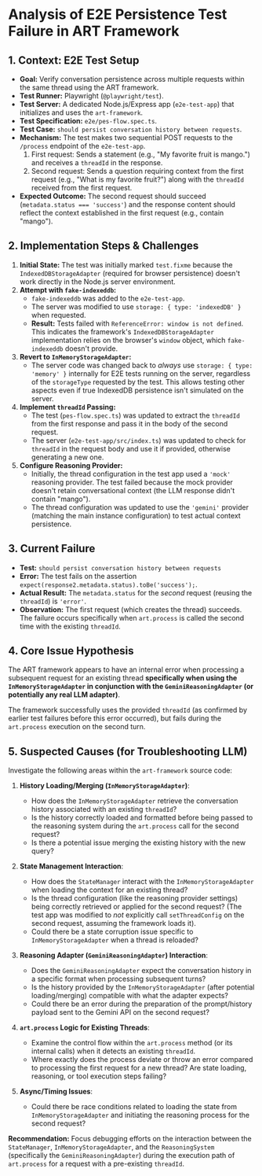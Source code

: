 # Analysis of E2E Persistence Test Failure in ART Framework

## 1. Context: E2E Test Setup

*   **Goal:** Verify conversation persistence across multiple requests within the same thread using the ART framework.
*   **Test Runner:** Playwright (`@playwright/test`).
*   **Test Server:** A dedicated Node.js/Express app (`e2e-test-app`) that initializes and uses the `art-framework`.
*   **Test Specification:** `e2e/pes-flow.spec.ts`.
*   **Test Case:** `should persist conversation history between requests`.
*   **Mechanism:** The test makes two sequential POST requests to the `/process` endpoint of the `e2e-test-app`.
    1.  First request: Sends a statement (e.g., "My favorite fruit is mango.") and receives a `threadId` in the response.
    2.  Second request: Sends a question requiring context from the first request (e.g., "What is my favorite fruit?") along with the `threadId` received from the first request.
*   **Expected Outcome:** The second request should succeed (`metadata.status === 'success'`) and the response content should reflect the context established in the first request (e.g., contain "mango").

## 2. Implementation Steps & Challenges

1.  **Initial State:** The test was initially marked `test.fixme` because the `IndexedDBStorageAdapter` (required for browser persistence) doesn't work directly in the Node.js server environment.
2.  **Attempt with `fake-indexeddb`:**
    *   `fake-indexeddb` was added to the `e2e-test-app`.
    *   The server was modified to use `storage: { type: 'indexedDB' }` when requested.
    *   **Result:** Tests failed with `ReferenceError: window is not defined`. This indicates the framework's `IndexedDBStorageAdapter` implementation relies on the browser's `window` object, which `fake-indexeddb` doesn't provide.
3.  **Revert to `InMemoryStorageAdapter`:**
    *   The server code was changed back to *always* use `storage: { type: 'memory' }` internally for E2E tests running on the server, regardless of the `storageType` requested by the test. This allows testing other aspects even if true IndexedDB persistence isn't simulated on the server.
4.  **Implement `threadId` Passing:**
    *   The test (`pes-flow.spec.ts`) was updated to extract the `threadId` from the first response and pass it in the body of the second request.
    *   The server (`e2e-test-app/src/index.ts`) was updated to check for `threadId` in the request body and use it if provided, otherwise generating a new one.
5.  **Configure Reasoning Provider:**
    *   Initially, the thread configuration in the test app used a `'mock'` reasoning provider. The test failed because the mock provider doesn't retain conversational context (the LLM response didn't contain "mango").
    *   The thread configuration was updated to use the `'gemini'` provider (matching the main instance configuration) to test actual context persistence.

## 3. Current Failure

*   **Test:** `should persist conversation history between requests`
*   **Error:** The test fails on the assertion `expect(response2.metadata.status).toBe('success');`.
*   **Actual Result:** The `metadata.status` for the *second* request (reusing the `threadId`) is `'error'`.
*   **Observation:** The first request (which creates the thread) succeeds. The failure occurs specifically when `art.process` is called the second time with the existing `threadId`.

## 4. Core Issue Hypothesis

The ART framework appears to have an internal error when processing a subsequent request for an existing thread **specifically when using the `InMemoryStorageAdapter` in conjunction with the `GeminiReasoningAdapter` (or potentially any real LLM adapter)**.

The framework successfully uses the provided `threadId` (as confirmed by earlier test failures before this error occurred), but fails during the `art.process` execution on the second turn.

## 5. Suspected Causes (for Troubleshooting LLM)

Investigate the following areas within the `art-framework` source code:

1.  **History Loading/Merging (`InMemoryStorageAdapter`)**:
    *   How does the `InMemoryStorageAdapter` retrieve the conversation history associated with an existing `threadId`?
    *   Is the history correctly loaded and formatted before being passed to the reasoning system during the `art.process` call for the second request?
    *   Is there a potential issue merging the existing history with the new query?

2.  **State Management Interaction**:
    *   How does the `StateManager` interact with the `InMemoryStorageAdapter` when loading the context for an existing thread?
    *   Is the thread configuration (like the reasoning provider settings) being correctly retrieved or applied for the second request? (The test app was modified to *not* explicitly call `setThreadConfig` on the second request, assuming the framework loads it).
    *   Could there be a state corruption issue specific to `InMemoryStorageAdapter` when a thread is reloaded?

3.  **Reasoning Adapter (`GeminiReasoningAdapter`) Interaction**:
    *   Does the `GeminiReasoningAdapter` expect the conversation history in a specific format when processing subsequent turns?
    *   Is the history provided by the `InMemoryStorageAdapter` (after potential loading/merging) compatible with what the adapter expects?
    *   Could there be an error during the preparation of the prompt/history payload sent to the Gemini API on the second request?

4.  **`art.process` Logic for Existing Threads**:
    *   Examine the control flow within the `art.process` method (or its internal calls) when it detects an existing `threadId`.
    *   Where exactly does the process deviate or throw an error compared to processing the first request for a new thread? Are state loading, reasoning, or tool execution steps failing?

5.  **Async/Timing Issues**:
    *   Could there be race conditions related to loading the state from `InMemoryStorageAdapter` and initiating the reasoning process for the second request?

**Recommendation:** Focus debugging efforts on the interaction between the `StateManager`, `InMemoryStorageAdapter`, and the `ReasoningSystem` (specifically the `GeminiReasoningAdapter`) during the execution path of `art.process` for a request with a pre-existing `threadId`.